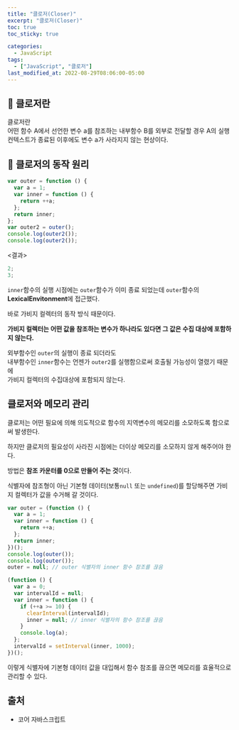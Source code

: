 ```yaml
---
title: "클로저(Closer)"
excerpt: "클로저(Closer)"
toc: true
toc_sticky: true

categories:
  - JavaScript
tags:
  - ["JavaScript", "클로저"]
last_modified_at: 2022-08-29T08:06:00-05:00
---
```


## 📄 클로저란

클로저란 <br>
어떤 함수 A에서 선언한 변수 a를 참조하는 내부함수 B를 외부로 전달할 경우 A의 실행 컨텍스트가 종료된 이후에도 변수 a가 사라지지 않는 현상이다.

## 📄 클로저의 동작 원리

```js
var outer = function () {
  var a = 1;
  var inner = function () {
    return ++a;
  };
  return inner;
};
var outer2 = outer();
console.log(outer2());
console.log(outer2());
```

<결과>

```js
2;
3;
```

`inner`함수의 실행 시점에는 `outer`함수가 이미 종료 되었는데 `outer`함수의 **LexicalEnvitonment**에 접근했다.

바로 가비지 컬렉터의 동작 방식 때문이다.

**가비지 컬렉터는 어떤 값을 참조하는 변수가 하나라도 있다면 그 값은 수집 대상에 포함하지 않는다.**

외부함수인 `outer`의 실행이 종료 되더라도<br>
내부함수인 `inner`함수는 언젠가 `outer2`를 실행함으로써 호출될 가능성이 열렸기 때문에 <br>
가비지 컬렉터의 수집대상에 포함되지 않는다.

## 클로저와 메모리 관리

클로저는 어떤 필요에 의해 의도적으로 함수의 지역변수의 메모리를 소모하도록 함으로써 발생한다.

하지만 클로저의 필요성이 사라진 시점에는 더이상 메모리를 소모하지 않게 해주어야 한다.

방법은 **참조 카운터를 0으로 만들어 주는 것**이다.

식별자에 참조형이 아닌 기본형 데이터(보통`null` 또는 `undefined`)를 할당해주면 가비지 컬렉터가 값을 수거해 갈 것이다.

```js
var outer = (function () {
  var a = 1;
  var inner = function () {
    return ++a;
  };
  return inner;
})();
console.log(outer());
console.log(outer());
outer = null; // outer 식별자의 inner 함수 참조를 끊음
```

```js
(function () {
  var a = 0;
  var intervalId = null;
  var inner = function () {
    if (++a >= 10) {
      clearInterval(intervalId);
      inner = null; // inner 식별자의 함수 참조를 끊음
    }
    console.log(a);
  };
  intervalId = setInterval(inner, 1000);
})();
```

이렇게 식별자에 기본형 데이터 값을 대입해서 함수 참조를 끊으면 메모리를 효율적으로 관리할 수 있다.

## 출처

- 코어 자바스크립트

